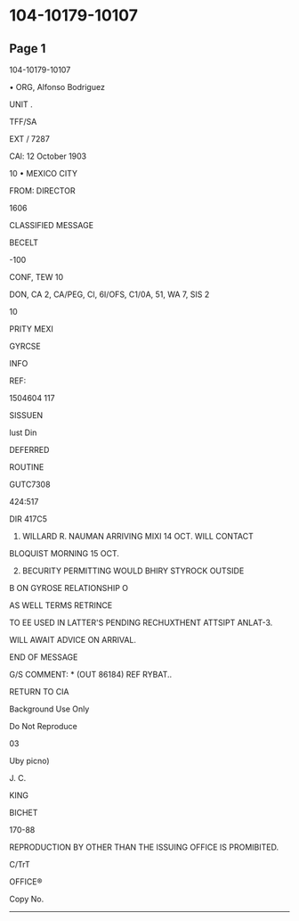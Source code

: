 # 104-10179-10107

## Page 1

104-10179-10107

• ORG, Alfonso Bodriguez

UNIT .

TFF/SA

EXT / 7287

CAl: 12 October 1903

10 • MEXICO CITY

FROM: DIRECTOR

1606

CLASSIFIED MESSAGE

BECELT

-100

CONF, TEW 10

DON, CA 2, CA/PEG, Cl, 6I/OFS, C1/0A, 51, WA 7, SIS 2

10

PRITY MEXI

GYRCSE

INFO

REF:

1504604 117

SISSUEN

lust Din

DEFERRED

ROUTINE

GUTC7308

424:517

DIR 417C5

1. WILLARD R. NAUMAN ARRIVING MIXI 14 OCT. WILL CONTACT

BLOQUIST MORNING 15 OCT.

2. BECURITY PERMITTING WOULD BHIRY STYROCK OUTSIDE

B ON GYROSE RELATIONSHIP O

AS WELL TERMS RETRINCE

TO EE USED IN LATTER'S PENDING RECHUXTHENT ATTSIPT ANLAT-3.

WILL AWAIT ADVICE ON ARRIVAL.

END OF MESSAGE

G/S COMMENT: * (OUT 86184) REF RYBAT..

RETURN TO CIA

Background Use Only

Do Not Reproduce

03

Uby picno)

J. C.

KING

BICHET

170-88

REPRODUCTION BY OTHER THAN THE ISSUING OFFICE IS PROMIBITED.

C/TrT

OFFICE®

Copy No.

---

